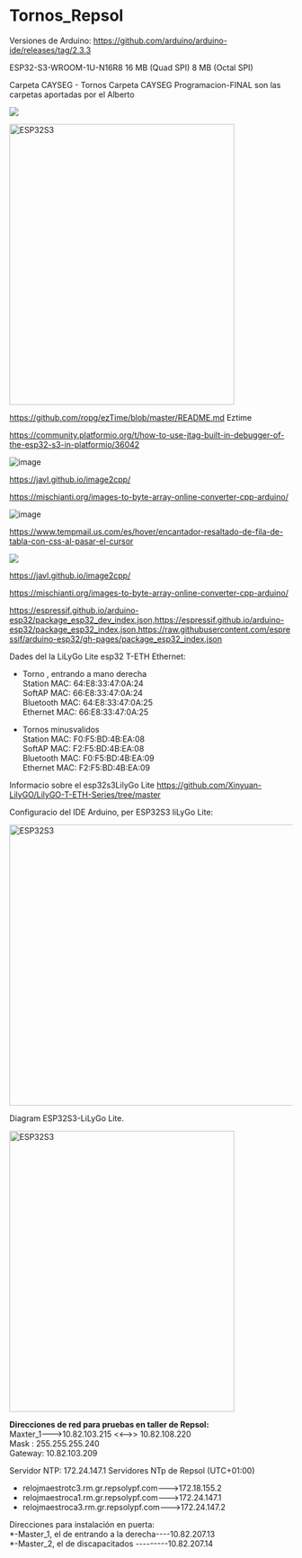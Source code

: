 # Tornos_Repsol

Versiones de Arduino:
https://github.com/arduino/arduino-ide/releases/tag/2.3.3

ESP32-S3-WROOM-1U-N16R8 16 MB (Quad SPI) 8 MB (Octal SPI)

Carpeta CAYSEG - Tornos
Carpeta CAYSEG Programacion-FINAL  son las carpetas aportadas por el Alberto
   <p align="left" width="200" height="200">
   <img src="https://img.shields.io/badge/STATUS-EN%20DESAROLLO-green">
   </p>
   <p align="left" width="110px">
   <image src="https://github.com/user-attachments/assets/68bdf784-0488-40cf-bd5a-d26d58f1dddd" alt="ESP32S3" width="400" height="500">
   <p align="left">
   
https://github.com/ropg/ezTime/blob/master/README.md    Eztime

https://community.platformio.org/t/how-to-use-jtag-built-in-debugger-of-the-esp32-s3-in-platformio/36042

![image](https://github.com/user-attachments/assets/4a6abd4d-e9ba-42c2-889f-5f19a6d9fa09)

https://javl.github.io/image2cpp/

https://mischianti.org/images-to-byte-array-online-converter-cpp-arduino/

![image](https://github.com/user-attachments/assets/f3b7dc4e-2405-4504-bd81-8fd9c0f84e7c)


https://www.tempmail.us.com/es/hover/encantador-resaltado-de-fila-de-tabla-con-css-al-pasar-el-cursor

   <p align="left" width="100" height="100">
      <image src="https://github.com/user-attachments/assets/4ce2139b-1465-4b13-a4a1-10e05cf591e9">
   </p>


   https://javl.github.io/image2cpp/

   https://mischianti.org/images-to-byte-array-online-converter-cpp-arduino/

https://espressif.github.io/arduino-esp32/package_esp32_dev_index.json,https://espressif.github.io/arduino-esp32/package_esp32_index.json,https://raw.githubusercontent.com/espressif/arduino-esp32/gh-pages/package_esp32_index.json

Dades del la LiLyGo Lite esp32 T-ETH  Ethernet:
   * Torno , entrando a mano derecha  
Station MAC:   64:E8:33:47:0A:24  
SoftAP MAC:    66:E8:33:47:0A:24  
Bluetooth MAC: 64:E8:33:47:0A:25  
Ethernet MAC:  66:E8:33:47:0A:25  

   * Tornos minusvalidos  
Station MAC:   F0:F5:BD:4B:EA:08  
SoftAP MAC:    F2:F5:BD:4B:EA:08  
Bluetooth MAC: F0:F5:BD:4B:EA:09  
Ethernet MAC:  F2:F5:BD:4B:EA:09  

Informacio sobre el esp32s3LilyGo Lite
https://github.com/Xinyuan-LilyGO/LilyGO-T-ETH-Series/tree/master

Configuracio del IDE Arduino, per ESP32S3 liLyGo Lite:
   <p align="left" width="110px">
   <image src="https://github.com/user-attachments/assets/a8ab2b0b-f97c-490a-87f8-a10f307a48b4" alt="ESP32S3" width="700" height="500">
   <p align="left">

Diagram ESP32S3-LiLyGo Lite.
   <p align="left" width="110px">
   <image src="https://github.com/user-attachments/assets/66b8365d-7e4c-48a4-908e-f8c7d9a07025" alt="ESP32S3" width="400" height="500">
   <p align="left">


**Direcciones de red para pruebas en taller de Repsol:**  
Maxter_1--->10.82.103.215  <<-->> 10.82.108.220  
Mask : 255.255.255.240  
Gateway: 10.82.103.209  

Servidor NTP: 172.24.147.1 
Servidores NTp de Repsol (UTC+01:00)
   * relojmaestrotc3.rm.gr.repsolypf.com--->172.18.155.2
   * relojmaestroca1.rm.gr.repsolypf.com--->172.24.147.1
   * relojmaestroca3.rm.gr.repsolypf.com--->172.24.147.2

Direcciones para instalación en puerta:  
*-Master_1, el de entrando a la derecha----10.82.207.13  
*-Master_2, el de discapacitados  ---------10.82.207.14  


